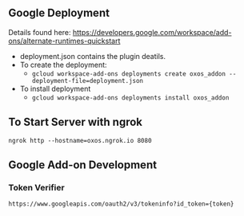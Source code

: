 ## Google Deployment
Details found here:
https://developers.google.com/workspace/add-ons/alternate-runtimes-quickstart

* deployment.json contains the plugin deatils. 
* To create the deployment:
  * `gcloud workspace-add-ons deployments create oxos_addon --deployment-file=deployment.json
    `
* To install deployment
  * `gcloud workspace-add-ons deployments install oxos_addon`
## To Start Server with ngrok
  `ngrok http --hostname=oxos.ngrok.io 8080 `
## Google Add-on Development
### Token Verifier
`https://www.googleapis.com/oauth2/v3/tokeninfo?id_token={token}`